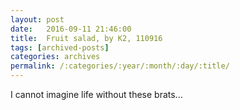 ```yaml
---
layout: post
date:	2016-09-11 21:46:00
title:  Fruit salad, by K2, 110916
tags: [archived-posts]
categories: archives
permalink: /:categories/:year/:month/:day/:title/
---
```

<lj-embed id="1418"/>


I cannot imagine life without these brats...
